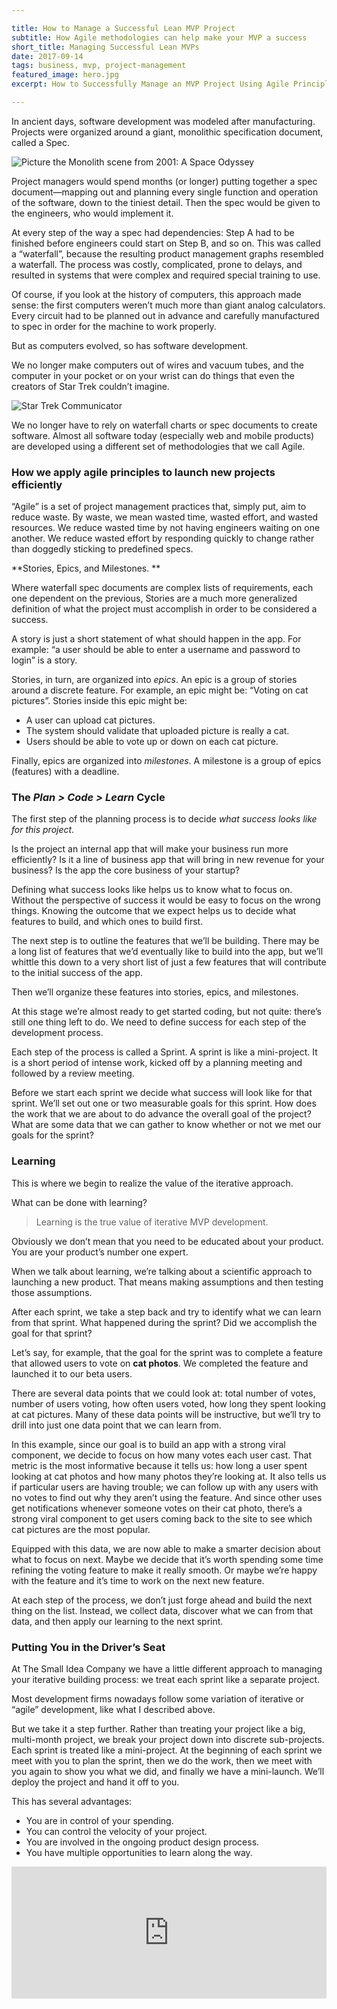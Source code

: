 ```yaml
---

title: How to Manage a Successful Lean MVP Project 
subtitle: How Agile methodologies can help make your MVP a success
short_title: Managing Successful Lean MVPs
date: 2017-09-14 
tags: business, mvp, project-management
featured_image: hero.jpg
excerpt: How to Successfully Manage an MVP Project Using Agile Principles

---
```


In ancient days, software development was modeled after manufacturing. Projects were organized around a giant, monolithic specification document, called a Spec. 

![Picture the Monolith scene from 2001: A Space Odyssey](monolith.gif)

Project managers would spend months (or longer) putting together a spec document—mapping out and planning every single function and operation of the software, down to the tiniest detail. Then the spec would be given to the engineers, who would implement it. 

At every step of the way a spec had dependencies: Step A had to be finished before engineers could start on Step B, and so on. This was called a “waterfall”, because the resulting product management graphs resembled a waterfall. The process was costly, complicated, prone to delays, and resulted in systems that were complex and required special training to use. 

Of course, if you look at the history of computers, this approach made sense: the first computers weren’t much more than giant analog calculators. Every circuit had to be planned out in advance and carefully manufactured to spec in order for the machine to work properly. 

But as computers evolved, so has software development. 

We no longer make computers out of wires and vacuum tubes, and the computer in your pocket or on your wrist can do things that even the creators of Star Trek couldn’t imagine. 

![Star Trek Communicator](star-trek-communicator.jpg)

We no longer have to rely on waterfall charts or spec documents to create software. Almost all software today (especially web and mobile products) are developed using a different set of methodologies that we call Agile. 

### How we apply agile principles to launch new projects efficiently 

“Agile” is a set of project management practices that, simply put, aim to reduce waste. By waste, we mean wasted time, wasted effort, and wasted resources. We reduce wasted time by not having engineers waiting on one another. We reduce wasted effort by responding quickly to change rather than doggedly sticking to predefined specs. 

**Stories, Epics, and Milestones. **

Where waterfall spec documents are complex lists of requirements, each one dependent on the previous, Stories are a much more generalized definition of what the project must accomplish in order to be considered a success. 

A story is just a short statement of what should happen in the app. For example: “a user should be able to enter a username and password to login” is a story. 

Stories, in turn, are organized into _epics_. An epic is a group of stories around a discrete feature. For example, an epic might be: “Voting on cat pictures”. Stories inside this epic might be: 

- A user can upload cat pictures.
- The system should validate that uploaded picture is really a cat. 
- Users should be able to vote up or down on each cat picture. 

Finally, epics are organized into _milestones_. A milestone is a group of epics (features) with a deadline. 

### The _Plan \> Code \> Learn_ Cycle

The first step of the planning process is to decide _what success looks like for this project_. 

Is the project an internal app that will make your business run more efficiently? Is it a line of business app that will bring in new revenue for your business? Is the app the core business of your startup? 

Defining what success looks like helps us to know what to focus on. Without the perspective of success it would be easy to focus on the wrong things. Knowing the outcome that we expect helps us to decide what features to build, and which ones to build first. 

The next step is to outline the features that we’ll be building. There may be a long list of features that we’d eventually like to build into the app, but we’ll whittle this down to a very short list of just a few features that will contribute to the initial success of the app. 

Then we’ll organize these features into stories, epics, and milestones. 

At this stage we’re almost ready to get started coding, but not quite: there’s still one thing left to do. We need to define success for each step of the development process. 

Each step of the process is called a Sprint. A sprint is like a mini-project. It is a short period of intense work, kicked off by a planning meeting and followed by a review meeting. 

Before we start each sprint we decide what success will look like for that sprint. We’ll set out one or two measurable goals for this sprint. How does the work that we are about to do advance the overall goal of the project? What are some  data that we can gather to know whether or not we met our goals for the sprint? 

### Learning

This is where we begin to realize the value of the iterative approach. 

What can be done with learning? 

<blockquote class="tweet-this">
Learning is the true value of iterative MVP development.
</blockquote>

Obviously we don’t mean that you need to be educated about your product. You are your product’s number one expert. 

When we talk about learning, we’re talking about a scientific approach to launching a new product. That means making assumptions and then testing those assumptions. 

After each sprint, we take a step back and try to identify what we can learn from that sprint. 
What happened during the sprint? Did we accomplish the goal for that sprint? 

Let’s say, for example, that the goal for the sprint was to complete a feature that allowed users to vote on **cat photos**. We completed the feature and launched it to our beta users. 

There are several data points that we could look at: total number of votes, number of users voting, how often users voted, how long they spent looking at cat pictures. Many of these data points will be instructive, but we’ll try to drill into just one data point that we can learn from. 

In this example, since our goal is to build an app with a strong viral component, we decide to focus on how many votes each user cast. That metric is the most informative because it tells us: how long a user spent looking at cat photos and how many photos they’re looking at. It also tells us if particular users are having trouble; we can follow up with any users with no votes to find out why they aren’t using the feature. And since other uses get notifications whenever someone votes on their cat photo, there’s a strong viral component to get users coming back to the site to see which cat pictures are the most popular. 

Equipped with this data, we are now able to make a smarter decision about what to focus on next. Maybe we decide that it’s worth spending some time refining the voting feature to make it really smooth. Or maybe we’re happy with the feature and it’s time to work on the next new feature. 

At each step of the process, we don’t just forge ahead and build the next thing on the list. Instead, we collect data, discover what we can from that data, and then apply our learning to the next sprint. 

### Putting You in the Driver’s Seat

At The Small Idea Company we have a little different approach to managing your iterative building process: we treat each sprint like a separate project. 

Most development firms nowadays follow some variation of iterative or “agile” development, like what I described above. 

But we take it a step further. Rather than treating your project like a big, multi-month project, we break your project down into discrete sub-projects. Each sprint is treated like a mini-project. At the beginning of each sprint we meet with you to plan the sprint, then we do the work, then we meet with you again to show you what we did, and finally we have a mini-launch. We’ll deploy the project and hand it off to you. 

This has several advantages: 

* You are in control of your spending. 
* You can control the velocity of your project. 
* You are involved in the ongoing product design process.
* You have multiple opportunities to learn along the way.

<div style="width: 100%; position: relative;">
  <iframe scrolling="no" width="100%" height="211" frameborder="0" border="no" src="https://contentupgrade.me/PrJGqd8y.html?ref="></iframe>
</div>

